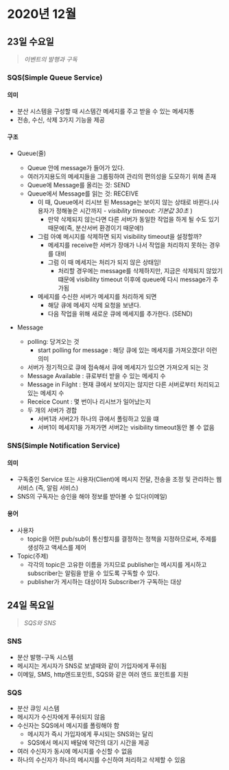 # 2020년 12월
## 23일 수요일
> _이벤트의 발행과 구독_
### SQS(Simple Queue Service)
#### 의미
- 분산 시스템을 구성할 때 시스템간 메세지를 주고 받을 수 있는 메세지통
- 전송, 수신, 삭제 3가지 기능을 제공

#### 구조
- Queue(줄)
    - Queue 안에 message가 들어가 있다.
    - 여러가지용도의 메세지들을 그룹핑하여 관리의 편의성을 도모하기 위해 존재
    - Queue에 Message를 올리는 것: SEND
    - Queue에서 Message를 읽는 것: RECEIVE
        - 이 때, Queue에서 리시브 된 Message는 보이지 않는 상태로 바뀐다.(사용자가 정해놓은 시간까지 - *visibility timeout: 기본값 30초* )
            - 만약 삭제되지 않는다면 다른 서버가 동일한 작업을 하게 될 수도 있기 때문에(즉, 분산서버 환경이기 때문에!)
        - 그럼 아예 메시지를 삭제하면 되지 visibility timeout을 설정할까?
            - 메세지를 receive한 서버가 장애가 나서 작업을 처리하지 못하는 경우를 대비
            - 그럼 이 때 메세지는 처리가 되지 않은 상태임!
                - 처리할 경우에는 message를 삭제하지만, 지금은 삭제되지 않았기 떄문에 visibility timeout 이후에 queue에 다시 message가 추가됨
        - 메세지를 수신한 서버가 메세지를 처리하게 되면
            - 해당 큐에 메세지 삭제 요청을 보낸다.
            - 다음 작업을 위해 새로운 큐에 메세지를 추가한다. (SEND)

- Message
    - polling: 당겨오는 것
        - start polling for message : 해당 큐에 있는 메세지를 가져오겠다! 이런 의미
    - 서버가 정기적으로 큐에 접속해서 큐에 메세지가 있으면 가져오게 되는 것
    - Message Available : 큐로부터 받을 수 있는 메세지 수
    - Message in Filght : 현재 큐에서 보이지는 않지만 다른 서버로부터 처리되고 있는 메세지 수
    - Receice Count : 몇 번이나 리시브가 일어났는지
    - 두 개의 서버가 경합
        - 서버1과 서버2가 하나의 큐에서 폴링하고 있을 떄
        - 서버1이 메세지1을 가져가면 서버2는 visibility timeout동안 볼 수 없음

### SNS(Simple Notification Service)
#### 의미
- 구독중인 Service 또는 사용자(Client)에 메시지 전달, 전송을 조정 및 관리하는 웹서비스 (즉, 알림 서비스)
- SNS의 구독자는 승인을 해야 정보를 받아볼 수 있다(이메일)
#### 용어
- 사용자
    - topic을 어떤 pub/sub이 통신할지를 결정하는 정책을 지정하므로써, 주제를 생성하고 액세스를 제어
- Topic(주제)
    - 각각의 topic은 고유한 이름을 가지므로 publisher는 메시지를 게시하고 subscriber는 알림을 받을 수 있도록 구독할 수 있다.
    - publisher가 게시하는 대상이자 Subscriber가 구독하는 대상

## 24일 목요일
> _SQS와 SNS_

### SNS
- 분산 발행-구독 시스템
- 메시지는 게시자가 SNS로 보낼때와 같이 가입자에게 푸쉬됨
- 이메일, SMS, http엔드포인트, SQS와 같은 여러 엔드 포인트를 지원

### SQS
- 분산 큐잉 시스템
- 메시지가 수신자에게 푸쉬되지 않음
- 수신자는 SQS에서 메시지를 폴링해야 함
    - 메시지가 즉시 가입자에게 푸시되는 SNS와는 달리
    - SQS에서 메시지 배달에 약간의 대기 시간을 제공
- 여러 수신자가 동시에 메시지를 수신할 수 없음
- 하나의 수신자가 하나의 메시지를 수신하여 처리하고 삭제할 수 있음

